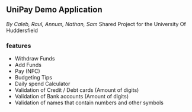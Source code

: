 ## UniPay Demo Application
*By Caleb, Raul, Annum, Nathan, Sam*
Shared Project for the University Of Huddersfield

### features
- Withdraw Funds
- Add Funds
- Pay (NFC)
- Budgeting Tips
- Daily spend Calculator
- Validation of Credit / Debt cards (Amount of digits)
- Validation of Bank accounts (Amount of digits)
- Validation of names that contain numbers and other symbols
